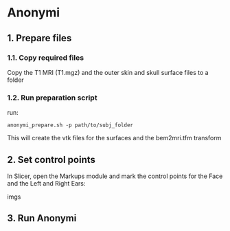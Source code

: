 # Anonymi

## 1. Prepare files

### 1.1. Copy required files

Copy the T1 MRI (T1.mgz) and the outer skin and skull surface files to a folder


### 1.2. Run preparation script

run:

```
anonymi_prepare.sh -p path/to/subj_folder
```
This will create the vtk files for the surfaces and the bem2mri.tfm transform



## 2. Set control points

In Slicer, open the Markups module and mark the control points for the Face and the Left and Right Ears:

imgs

## 3. Run Anonymi





